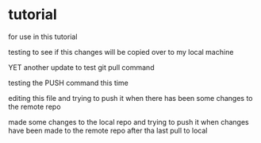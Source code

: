 # tutorial
for use in this tutorial

testing to see if this changes will be copied over to my local machine

YET another update to test git pull command

testing the PUSH command this time

editing this file and trying to push it when there has been some changes to the remote repo

made some changes to the local repo and trying to push it when changes have been made to the remote repo after tha last pull to local

